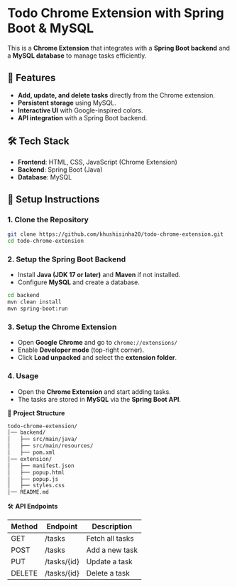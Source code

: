 # Todo Chrome Extension with Spring Boot & MySQL

This is a **Chrome Extension** that integrates with a **Spring Boot backend** and a **MySQL database** to manage tasks efficiently.

## 📌 Features
- **Add, update, and delete tasks** directly from the Chrome extension.
- **Persistent storage** using MySQL.
- **Interactive UI** with Google-inspired colors.
- **API integration** with a Spring Boot backend.

## 🛠️ Tech Stack
- **Frontend**: HTML, CSS, JavaScript (Chrome Extension)
- **Backend**: Spring Boot (Java)
- **Database**: MySQL

## 🚀 Setup Instructions

### 1️. Clone the Repository
```sh
git clone https://github.com/khushisinha20/todo-chrome-extension.git
cd todo-chrome-extension
```

### 2. Setup the Spring Boot Backend

- Install **Java (JDK 17 or later)** and **Maven** if not installed.
- Configure **MySQL** and create a database.

```sh
cd backend
mvn clean install
mvn spring-boot:run
```

### 3. Setup the Chrome Extension

- Open **Google Chrome** and go to `chrome://extensions/`
- Enable **Developer mode** (top-right corner).
- Click **Load unpacked** and select the **extension folder**.

### 4. Usage

- Open the **Chrome Extension** and start adding tasks.
- The tasks are stored in **MySQL** via the **Spring Boot API**.

📂 **Project Structure**
```bash
todo-chrome-extension/
│── backend/              
│   ├── src/main/java/    
│   ├── src/main/resources/ 
│   ├── pom.xml           
│── extension/           
│   ├── manifest.json     
│   ├── popup.html        
│   ├── popup.js          
│   ├── styles.css        
│── README.md            
```

🛠️ **API Endpoints**

| Method  | Endpoint     | Description      |
|---------|-------------|------------------|
| GET     | /tasks      | Fetch all tasks  |
| POST    | /tasks      | Add a new task   |
| PUT     | /tasks/{id} | Update a task    |
| DELETE  | /tasks/{id} | Delete a task    |

